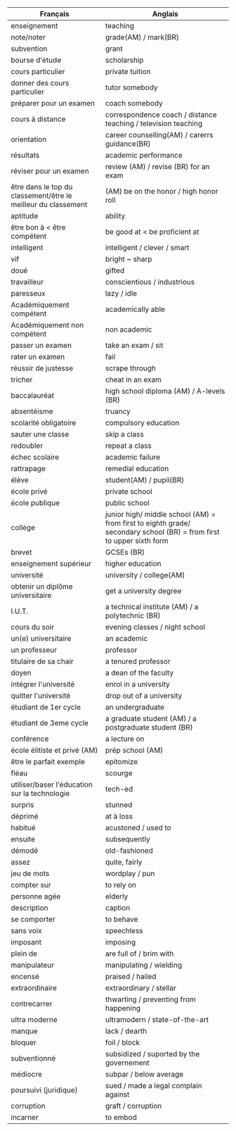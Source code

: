 | Français | Anglais |
| --- | --- |
|enseignement | teaching|
|note/noter | grade(AM) / mark(BR)|
|subvention | grant|
|bourse d'étude | scholarship|
|cours particulier | private tuition|
|donner des cours particulier | tutor somebody|
|préparer pour un examen | coach somebody|
|cours à distance | correspondence coach / distance teaching / television teaching|
|orientation | career counselling(AM) / carerrs guidance(BR)|
|résultats | academic performance|
|réviser pour un examen | review (AM) / revise (BR) for an exam|
|être dans le top du classement/être le meilleur du classement | (AM) be on the honor / high honor roll|
|aptitude | ability|
|être bon à < être compétent | be good at < be proficient at|
|intelligent | intelligent / clever / smart|
|vif | bright ~ sharp|
|doué | gifted|
|travailleur | conscientious / industrious|
|paresseux | lazy / idle|
|Académiquement compétent | academically able|
|Académiquement non compétent | non academic|
|passer un examen | take an exam / sit|
|rater un examen | fail|
|réussir de justesse | scrape through|
|tricher | cheat in an exam|
|baccalauréat | high school diploma (AM) / A-levels (BR)|
|absentéisme | truancy|
|scolarité obligatoire | compulsory education|
|sauter une classe | skip a class|
|redoubler | repeat a class|
|échec scolaire | academic failure|
|rattrapage | remedial education|
|élève | student(AM) / pupil(BR)|
|école privé | private school|
|école publique | public school|
|collège | junior high/ middle school (AM) = from first to eighth grade/ secondary school (BR) = from first to upper sixth form|
|brevet | GCSEs (BR)|
|enseignement supérieur | higher education|
|université | university / college(AM)|
|obtenir un diplôme universitaire | get a university degree|
|I.U.T. | a technical institute (AM) / a polytechnic (BR)|
|cours du soir | evening classes / night school|
|un(e) universitaire | an academic|
|un professeur | professor|
|titulaire de sa chair | a tenured professor|
|doyen | a dean of the faculty|
|intégrer l'université | enrol in a university|
|quitter l'université | drop out of a university|
|étudiant de 1er cycle | an undergraduate|
|étudiant de 3eme cycle | a graduate student (AM) / a postgraduate student (BR)|
|conférence | a lecture on|
|école élitiste et privé (AM) | prép school (AM)|
|être le parfait exemple | epitomize|
|fléau | scourge|
|utiliser/baser l'éducation sur la technologie | tech-ed|
|surpris | stunned|
|déprimé | at à loss|
|habitué | acustoned / used to|
|ensuite | subsequently|
|démodé | old-fashioned|
|assez | quite, fairly|
|jeu de mots | wordplay / pun|
|compter sur | to rely on|
|personne agée | elderly|
|description | caption|
|se comporter | to behave|
|sans voix | speechless|
|imposant | imposing|
|plein de | are full of / brim with|
|manipulateur | manipulating / wielding|
|encensé | praised / hailed|
|extraordinaire | extraordinary / stellar|
|contrecarrer | thwarting / preventing from happening|
|ultra moderne | ultramodern / state-of-the-art|
|manque | lack / dearth|
|bloquer | foil / block|
|subventionné | subsidized / suported by the governement|
|médiocre | subpar / below average|
|poursuivi (juridique) | sued / made a legal complain against|
|corruption | graft / corruption|
|incarner | to embod|